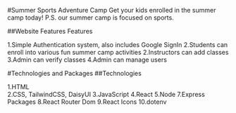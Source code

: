 #Summer Sports Adventure Camp
Get your kids enrolled in the summer camp today! P.S. our summer camp is focused on sports.

##Website Features
Features

1.Simple Authentication system, also includes Google SignIn
2.Students can enroll into various fun summer camp activities
2.Instructors can add classes
3.Admin can verify classes
4.Admin can manage users

#Technologies and Packages
##Technologies

1.HTML <br>
2.CSS, TailwindCSS, DaisyUI
3.JavaScript
4.React
5.Node
7.Express Packages
8.React Router Dom
9.React Icons
10.dotenv
